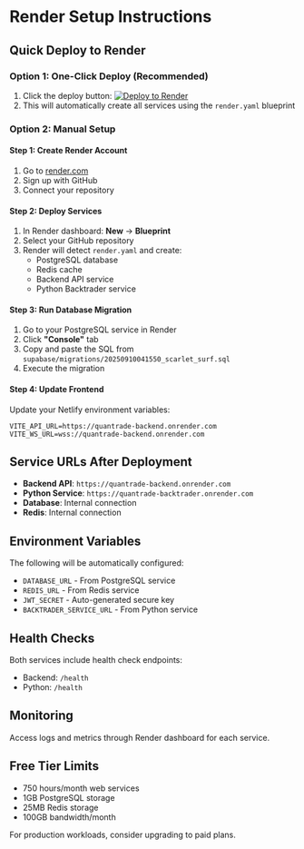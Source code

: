 # Render Setup Instructions

## Quick Deploy to Render

### Option 1: One-Click Deploy (Recommended)
1. Click the deploy button: [![Deploy to Render](https://render.com/images/deploy-to-render-button.svg)](https://render.com/deploy?repo=https://github.com/Technifies/QuantTradingBolt-v2)
2. This will automatically create all services using the `render.yaml` blueprint

### Option 2: Manual Setup

#### Step 1: Create Render Account
1. Go to [render.com](https://render.com)
2. Sign up with GitHub
3. Connect your repository

#### Step 2: Deploy Services
1. In Render dashboard: **New** → **Blueprint**
2. Select your GitHub repository
3. Render will detect `render.yaml` and create:
   - PostgreSQL database
   - Redis cache
   - Backend API service
   - Python Backtrader service

#### Step 3: Run Database Migration
1. Go to your PostgreSQL service in Render
2. Click **"Console"** tab
3. Copy and paste the SQL from `supabase/migrations/20250910041550_scarlet_surf.sql`
4. Execute the migration

#### Step 4: Update Frontend
Update your Netlify environment variables:
```
VITE_API_URL=https://quantrade-backend.onrender.com
VITE_WS_URL=wss://quantrade-backend.onrender.com
```

## Service URLs After Deployment
- **Backend API**: `https://quantrade-backend.onrender.com`
- **Python Service**: `https://quantrade-backtrader.onrender.com`
- **Database**: Internal connection
- **Redis**: Internal connection

## Environment Variables
The following will be automatically configured:
- `DATABASE_URL` - From PostgreSQL service
- `REDIS_URL` - From Redis service
- `JWT_SECRET` - Auto-generated secure key
- `BACKTRADER_SERVICE_URL` - From Python service

## Health Checks
Both services include health check endpoints:
- Backend: `/health`
- Python: `/health`

## Monitoring
Access logs and metrics through Render dashboard for each service.

## Free Tier Limits
- 750 hours/month web services
- 1GB PostgreSQL storage
- 25MB Redis storage
- 100GB bandwidth/month

For production workloads, consider upgrading to paid plans.